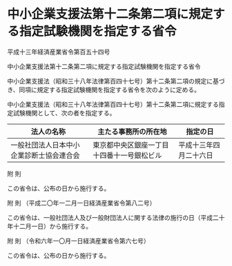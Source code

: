 # 中小企業支援法第十二条第二項に規定する指定試験機関を指定する省令

平成十三年経済産業省令第百五十四号

中小企業支援法第十二条第二項に規定する指定試験機関を指定する省令

中小企業支援法（昭和三十八年法律第百四十七号）第十二条第二項の規定に基づき、同項に規定する指定試験機関を指定する省令を次のように定める。

中小企業支援法（昭和三十八年法律第百四十七号）第十二条第二項に規定する指定試験機関として、次の者を指定する。

法人の名称 | 主たる事務所の所在地 | 指定の日  
---|---|---  
一般社団法人日本中小企業診断士協会連合会 | 東京都中央区銀座一丁目十四番十一号銀松ビル | 平成十三年四月二十六日  
  
附 則

この省令は、公布の日から施行する。

附 則 （平成二〇年一二月一日経済産業省令第八二号）

この省令は、一般社団法人及び一般財団法人に関する法律の施行の日（平成二十年十二月一日）から施行する。

附 則 （令和六年一〇月一日経済産業省令第六七号）

この省令は、公布の日から施行する。
